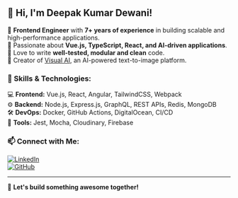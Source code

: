 ## 👋 Hi, I'm Deepak Kumar Dewani!

🔹 **Frontend Engineer** with **7+ years of experience** in building scalable and high-performance applications.  
🔹 Passionate about **Vue.js, TypeScript, React, and AI-driven applications**.  
🔹 Love to write **well-tested, modular and clean** code.  
🔹 Creator of [Visual AI](https://visual-ai.app), an AI-powered text-to-image platform.  

### 🚀 Skills & Technologies:
💻 **Frontend:** Vue.js, React, Angular, TailwindCSS, Webpack  
⚙️ **Backend:** Node.js, Express.js, GraphQL, REST APIs, Redis, MongoDB  
🛠️ **DevOps:** Docker, GitHub Actions, DigitalOcean, CI/CD  
🎨 **Tools:** Jest, Mocha, Cloudinary, Firebase  

### 📫 Connect with Me:
[![LinkedIn](https://img.shields.io/badge/LinkedIn-Deepak-blue?style=flat&logo=linkedin)](https://www.linkedin.com/in/deepakkumardewani/)  
[![GitHub](https://img.shields.io/badge/GitHub-Deepak-black?style=flat&logo=github)](https://github.com/deepakkumardewani)

---
🚀 **Let's build something awesome together!**
